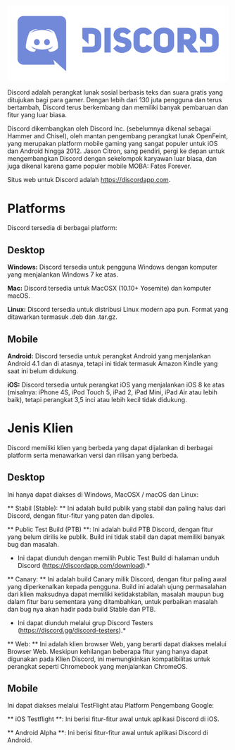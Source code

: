 <!--TITLE: [ID] Discord -->

![Logo](/uploads/discord/logo.png "Logo")

Discord adalah perangkat lunak sosial berbasis teks dan suara gratis yang ditujukan bagi para gamer. Dengan lebih dari 130 juta pengguna dan terus bertambah, Discord terus berkembang dan memiliki banyak pembaruan dan fitur yang luar biasa.

Discord dikembangkan oleh Discord Inc. (sebelumnya dikenal sebagai Hammer and Chisel), oleh mantan pengembang perangkat lunak OpenFeint, yang merupakan platform mobile gaming yang sangat populer untuk iOS dan Android hingga 2012. Jason Citron, sang pendiri, pergi ke depan untuk mengembangkan Discord dengan sekelompok karyawan luar biasa, dan juga dikenal karena game populer mobile MOBA: Fates Forever.

Situs web untuk Discord adalah https://discordapp.com. 

# Platforms
Discord tersedia di berbagai platform:

## Desktop
**Windows:** Discord tersedia untuk pengguna Windows dengan komputer yang menjalankan Windows 7 ke atas.

**Mac:** Discord tersedia untuk MacOSX (10.10+ Yosemite) dan komputer macOS.

**Linux:** Discord tersedia untuk distribusi Linux modern apa pun. Format yang ditawarkan termasuk .deb dan .tar.gz.

## Mobile
**Android:** Discord tersedia untuk perangkat Android yang menjalankan Android 4.1 dan di atasnya, tetapi ini tidak termasuk Amazon Kindle yang saat ini belum didukung.

**iOS:** Discord tersedia untuk perangkat iOS yang menjalankan iOS 8 ke atas (misalnya: iPhone 4S, iPod Touch 5, iPad 2, iPad Mini, iPad Air atau lebih baik), tetapi perangkat 3,5 inci atau lebih kecil tidak didukung.

# Jenis Klien
Discord memiliki klien yang berbeda yang dapat dijalankan di berbagai platform serta menawarkan versi dan rilisan yang berbeda.

## Desktop
Ini hanya dapat diakses di Windows, MacOSX / macOS dan Linux:

** Stabil (Stable): ** Ini adalah build publik yang stabil dan paling halus dari Discord, dengan fitur-fitur yang paten dan dipoles.

** Public Test Build (PTB) **: Ini adalah build PTB Discord, dengan fitur yang belum dirilis ke publik. Build ini tidak stabil dan dapat memiliki banyak bug dan masalah.
* Ini dapat diunduh dengan memilih Public Test Build di halaman unduh Discord (https://discordapp.com/download).*

** Canary: ** Ini adalah build Canary milik Discord, dengan fitur paling awal yang diperkenalkan kepada pengguna. Build ini adalah ujung permasalahan dari klien maksudnya dapat memiliki ketidakstabilan, masalah maupun bug dalam fitur baru sementara yang ditambahkan, untuk  perbaikan masalah dan bug nya akan hadir pada build Stable dan PTB.
* Ini dapat diunduh melalui grup Discord Testers (https://discord.gg/discord-testers).*

** Web: ** Ini adalah klien browser Web, yang berarti dapat diakses melalui Browser Web. Meskipun kehilangan beberapa fitur yang hanya dapat digunakan pada Klien Discord, ini memungkinkan kompatibilitas untuk perangkat seperti Chromebook yang menjalankan ChromeOS.

## Mobile
Ini dapat diakses melalui TestFlight atau Platform Pengembang Google:

** iOS Testflight **: Ini berisi fitur-fitur awal untuk aplikasi Discord di iOS.

** Android Alpha **: Ini berisi fitur-fitur awal untuk aplikasi Discord di Android.